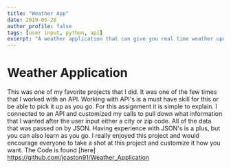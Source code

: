```yaml
---
title: "Weather App"
date: 2019-05-28
author_profile: false
tags: [user input, python, api]
excerpt: "A weather application that can give you real time weather updates."
---
```


# Weather Application

This was one of my favorite projects that I did. It was one of the few times that I worked with an API. Working with API's is a must have skill for this or be able to pick it up as you go. For this assignment it is simple to explain. I connected to an API and customized my calls to pull down what information that I wanted after the user input either a city or zip code. All of the data that was passed on by JSON. Having experience with JSON's is a plus, but you can also learn as you go. I really enjoyed this project and would encourage everyone to take a shot at this project and customize it how you want. The Code is found [here] https://github.com/jcaston91/Weather_Application
